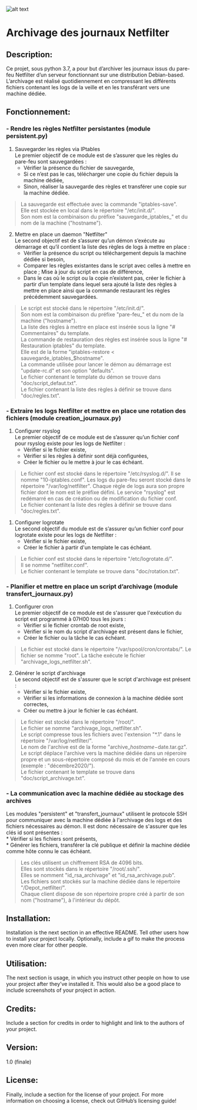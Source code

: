 ![alt text](https://whiterivernow.com/wp-content/uploads/2018/12/Under-Construction-Sign.png)

# Archivage des journaux Netfilter

## Description: 
Ce projet, sous python 3.7, a pour but d’archiver les journaux issus du pare-feu Netfilter d’un serveur fonctionnant sur une distribution Debian-based. L’archivage est réalisé quotidiennement en compressant les différents fichiers contenant les logs de la veille et en les transférant vers une machine dédiée.

## Fonctionnement: 
   ### - Rendre les règles Netfilter persistantes (module persistent.py)
1. Sauvegarder les règles via IPtables  
Le premier objectif de ce module est de s’assurer que les règles du pare-feu sont sauvegardées :  
      * Vérifier la présence du fichier de sauvegarde,  
      * Si ce n’est pas le cas, télécharger une copie du fichier depuis la machine dédiée,  
      * Sinon, réaliser la sauvegarde des règles et transférer une copie sur la machine dédiée.
>La sauvegarde est effectuée avec la commande "iptables-save".  
>Elle est stockée en local dans le répertoire "/etc/init.d/".  
>Son nom est la combinaison du préfixe "sauvegarde_iptables_" et du nom de la machine ("hostname").
2. Mettre en place un daemon "Netfilter"  
Le second objectif est de s’assurer qu’un démon s’exécute au démarrage et qu’il contient la liste des règles de logs à mettre en place :
      * Vérifier la présence du script ou téléchargement depuis la machine dédiée si besoin,
      * Comparer les règles existantes dans le script avec celles à mettre en place ; Mise à jour du script en cas de différence,
      * Dans le cas où le script ou la copie n’existent pas, créer le fichier à partir d’un template dans lequel sera ajouté la liste des règles à mettre en place ainsi que la commande restaurant les règles précédemment sauvegardées.
>Le script est stocké dans le répertoire "/etc/init.d/".  
>Son nom est la combinaison du préfixe "pare-feu_" et du nom de la machine ("hostname").  
>La liste des règles à mettre en place est insérée sous la ligne "# Commentaires" du template.  
>La commande de restauration des règles est insérée sous la ligne "# Restauration iptables" du template.  
>Elle est de la forme "iptables-restore < sauvegarde_iptables_$hostname".  
>La commande utilisée pour lancer le démon au démarrage est "update-rc.d" et son option "defaults".  
>Le fichier contenant le template du démon se trouve dans "doc/script_defaut.txt".  
>Le fichier contenant la liste des règles à définir se trouve dans "doc/regles.txt".
   ### - Extraire les logs Netfilter et mettre en place une rotation des fichiers (module creation_journaux.py)
1. Configurer rsyslog  
Le premier objectif de ce module est de s’assurer qu’un fichier conf pour rsyslog existe pour les logs de Netfilter :
      * Vérifier si le fichier existe,
      * Vérifier si les règles à définir sont déjà configurées,
      * Créer le fichier ou le mettre à jour le cas échéant.
>Le fichier conf est stocké dans le répertoire "/etc/rsyslog.d/".
>Il se nomme "10-iptables.conf".
>Les logs du pare-feu seront stocké dans le répertoire "/var/log/netfilter".
>Chaque règle de logs aura son propre fichier dont le nom est le préfixe défini.
>Le service "rsyslog" est redémarré en cas de création ou de modification du fichier conf.  
>Le fichier contenant la liste des règles à définir se trouve dans "doc/regles.txt".
1. Configurer logrotate  
Le second objectif du module est de s’assurer qu’un fichier conf pour logrotate existe pour les logs de Netfilter :  
      * Vérifier si le fichier existe,  
      * Créer le fichier à partir d'un template le cas échéant.
>Le fichier conf est stocké dans le répertoire "/etc/logrotate.d/".  
>Il se nomme "netfilter.conf".  
>Le fichier contenant le template se trouve dans "doc/rotation.txt".
   ### - Planifier et mettre en place un script d’archivage (module transfert_journaux.py)
1. Configurer cron  
Le premier objectif de ce module est de s'assurer que l'exécution du script est programmé à 07H00 tous les jours :
      * Vérifier si le fichier crontab de root existe,  
      * Vérifier si le nom du script d'archivage est présent dans le fichier,  
      * Créer le fichier ou la tâche le cas échéant.
>Le fichier est stocké dans le répertoire "/var/spool/cron/crontabs/".
>Le fichier se nomme "root".
>La tâche exécute le fichier "archivage_logs_netfilter.sh".
2. Générer le script d'archivage  
Le second objectif est de s'assurer que le script d'archivage est présent :
      * Vérifier si le fichier existe,  
      * Vérifier si les informations de connexion à la machine dédiée sont correctes,  
      * Créer ou mettre à jour le fichier le cas échéant.
>Le fichier est stocké dans le répertoire "/root/".  
>Le fichier se nomme "archivage_logs_netfilter.sh".  
>Le script compresse tous les fichiers avec l'extension "*.1" dans le répertoire "/var/log/netfilter/".  
>Le nom de l'archive est de la forme "archive_$hostname-$date.tar.gz".  
>Le script déplace l'archive vers la machine dédiée dans un réperoire propre et un sous-répertoire composé du mois et de l'année en cours (exemple : "décembre2020/").  
>Le fichier contenant le template se trouve dans "doc/script_archivage.txt".
   ### - La communication avec la machine dédiée au stockage des archives  
Les modules "persistent" et "transfert_journaux" utilisent le protocole SSH pour communiquer avec la machine dédiée à l'archivage des logs et des fichiers nécessaires au démon. Il est donc nécessaire de s'assurer que les clés id sont présentes :  
      * Vérifier si les fichiers sont présents,  
      * Générer les fichiers, transférer la clé publique et définir la machine dédiée comme hôte connu le cas échéant.
>Les clés utilisent un chiffrement RSA de 4096 bits.  
>Elles sont stockés dans le répertoire "/root/.ssh/".  
>Elles se nomment "id_rsa_archivage" et "id_rsa_archivage.pub".  
>Les fichiers sont stockés sur la machine dédiée dans le répertoire "/Depot_netfilter/".  
>Chaque client dispose de son répertoire propre créé à partir de son nom ("hostname"), à l'intérieur du dépôt.

## Installation:  
Installation is the next section in an effective README. Tell other users how to install your project locally. Optionally, include a gif to make the process even more clear for other people.

## Utilisation:  
The next section is usage, in which you instruct other people on how to use your project after they’ve installed it. This would also be a good place to include screenshots of your project in action.

## Credits:  
Include a section for credits in order to highlight and link to the authors of your project.

## Version:  
1.0 (finale)

## License:  
Finally, include a section for the license of your project. For more information on choosing a license, check out GitHub’s licensing guide!
